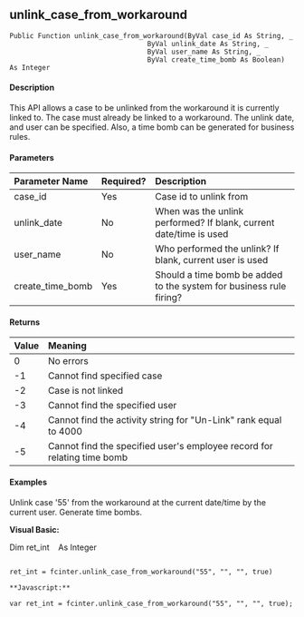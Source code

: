 unlink_case_from_workaround
-----------------------------

```
Public Function unlink_case_from_workaround(ByVal case_id As String, _
                                  ByVal unlink_date As String, _
                                  ByVal user_name As String, _
                                  ByVal create_time_bomb As Boolean) As Integer
```

#### Description

This API allows a case to be unlinked from the workaround it is currently linked to. The case must already be linked to a workaround. The unlink date, and user can be specified. Also, a time bomb can be generated for business rules.

#### Parameters

| Parameter Name | Required? | Description |
|:--- |:--- |:--- |
| case_id | Yes | Case id to unlink from |
| unlink_date | No | When was the unlink performed? If blank, current date/time is used |
| user_name | No | Who performed the unlink? If blank, current user is used |
| create_time_bomb | Yes | Should a time bomb be added to the system for business rule firing? |

#### Returns

| Value | Meaning |
|:--- |:--- |
| 0 | No errors |
| -1 | Cannot find specified case |
| -2 | Case is not linked |
| -3 | Cannot find the specified user |
| -4 | Cannot find the activity string for "Un-Link" rank equal to 4000 |
| -5 | Cannot find the specified user's employee record for relating time bomb |

#### Examples

Unlink case '55' from the workaround at the current date/time by the current user. Generate time bombs.

**Visual Basic:**

Dim ret_int    As Integer
```

ret_int = fcinter.unlink_case_from_workaround("55", "", "", true)

**Javascript:**

var ret_int = fcinter.unlink_case_from_workaround("55", "", "", true);